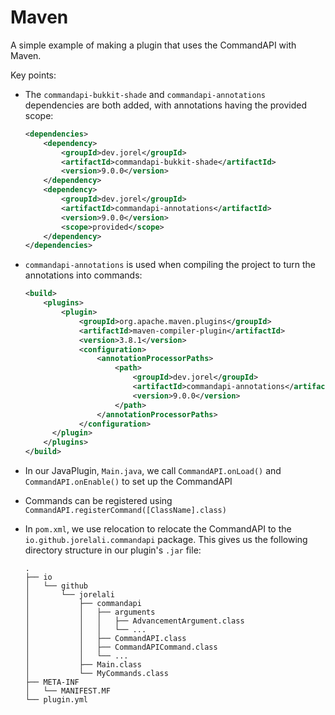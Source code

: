 # Maven

A simple example of making a plugin that uses the CommandAPI with Maven.

Key points:

- The `commandapi-bukkit-shade` and `commandapi-annotations` dependencies are both added, with annotations having the provided scope:

  ```xml
  <dependencies>
      <dependency>
          <groupId>dev.jorel</groupId>
          <artifactId>commandapi-bukkit-shade</artifactId>
          <version>9.0.0</version>
      </dependency>
      <dependency>
          <groupId>dev.jorel</groupId>
          <artifactId>commandapi-annotations</artifactId>
          <version>9.0.0</version>
          <scope>provided</scope>
      </dependency>
  </dependencies>
  ```

- `commandapi-annotations` is used when compiling the project to turn the annotations into commands:

  ```xml
  <build>
      <plugins>
          <plugin>
              <groupId>org.apache.maven.plugins</groupId>
              <artifactId>maven-compiler-plugin</artifactId>
              <version>3.8.1</version>
              <configuration>
                  <annotationProcessorPaths>
                      <path>
                          <groupId>dev.jorel</groupId>
                          <artifactId>commandapi-annotations</artifactId>
                          <version>9.0.0</version>
                      </path>
                  </annotationProcessorPaths>
              </configuration>
        </plugin>
      </plugins>
  </build>
  ```

- In our JavaPlugin, `Main.java`, we call `CommandAPI.onLoad()` and `CommandAPI.onEnable()` to set up the CommandAPI
- Commands can be registered using `CommandAPI.registerCommand([ClassName].class)`
- In `pom.xml`, we use relocation to relocate the CommandAPI to the `io.github.jorelali.commandapi` package. This gives us the following directory structure in our plugin's `.jar` file:

  ```text
  .
  ├── io
  │   └── github
  │       └── jorelali
  │           ├── commandapi
  │           │   ├── arguments
  │           │   │   ├── AdvancementArgument.class
  │           │   │   └── ...
  │           │   ├── CommandAPI.class
  │           │   ├── CommandAPICommand.class
  │           │   └── ...
  │           ├── Main.class
  │           └── MyCommands.class
  ├── META-INF
  │   └── MANIFEST.MF
  └── plugin.yml
  ```
